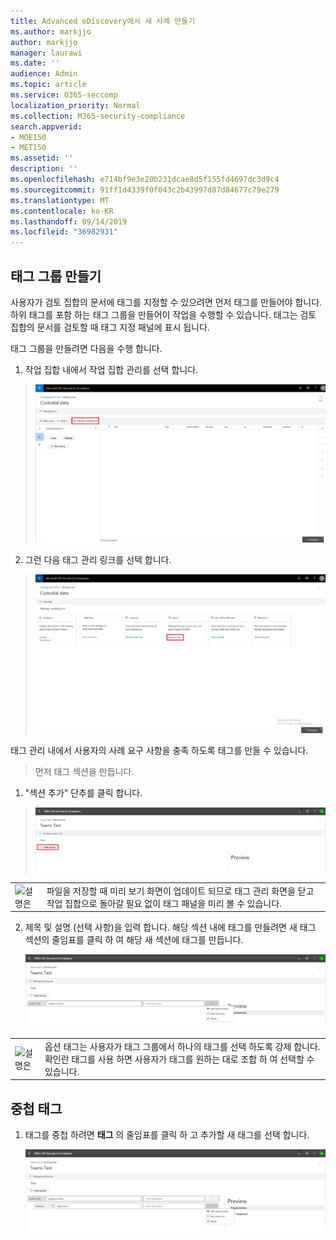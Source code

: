 ```yaml
---
title: Advanced eDiscovery에서 새 사례 만들기
ms.author: markjjo
author: markjjo
manager: laurawi
ms.date: ''
audience: Admin
ms.topic: article
ms.service: O365-seccomp
localization_priority: Normal
ms.collection: M365-security-compliance
search.appverid:
- MOE150
- MET150
ms.assetid: ''
description: ''
ms.openlocfilehash: e714bf9e3e20b231dcae8d5f155fd4697dc3d9c4
ms.sourcegitcommit: 91ff1d4339f0f043c2b43997d87d84677c79e279
ms.translationtype: MT
ms.contentlocale: ko-KR
ms.lasthandoff: 09/14/2019
ms.locfileid: "36982931"
---
```

## <a name="create-tag-groups"></a>태그 그룹 만들기

사용자가 검토 집합의 문서에 태그를 지정할 수 있으려면 먼저 태그를 만들어야 합니다. 하위 태그를 포함 하는 태그 그룹을 만들어이 작업을 수행할 수 있습니다. 태그는 검토 집합의 문서를 검토할 때 태그 지정 패널에 표시 됩니다.

태그 그룹을 만들려면 다음을 수행 합니다.

1.  작업 집합 내에서 작업 집합 관리를 선택 합니다.

> ![](../media/ED-managews.png)

2.  그런 다음 태그 관리 링크를 선택 합니다.

> ![](../media/ED-managetags.png)

태그 관리 내에서 사용자의 사례 요구 사항을 충족 하도록 태그를 만들 수 있습니다.

> 먼저 태그 섹션을 만듭니다.

1.  "섹션 추가" 단추를 클릭 합니다.

> ![자동으로 생성 되는 스크린샷 설명을 포함 하는 그림](../media/ED-addtagsection.png)

|                                                                                                                             |                                                                                                                                                                 |
| --------------------------------------------------------------------------------------------------------------------------- | --------------------------------------------------------------------------------------------------------------------------------------------------------------- |
| ![](../media/ED-tipicon.png)설명은 | 파일을 저장할 때 미리 보기 화면이 업데이트 되므로 태그 관리 화면을 닫고 작업 집합으로 돌아갈 필요 없이 태그 패널을 미리 볼 수 있습니다. |

2.  제목 및 설명 (선택 사항)을 입력 합니다. 해당 섹션 내에 태그를 만들려면 새 태그 섹션의 줄임표를 클릭 하 여 해당 새 섹션에 태그를 만듭니다.
    
    ![자동으로 생성 되는 휴대폰 설명 스크린샷](../media/ED-createtag.png)

|                                                                                                                             |                                                                                                                                         |
| --------------------------------------------------------------------------------------------------------------------------- | --------------------------------------------------------------------------------------------------------------------------------------- |
| ![](../media/ED-tipicon.png)설명은 | 옵션 태그는 사용자가 태그 그룹에서 하나의 태그를 선택 하도록 강제 합니다. 확인란 태그를 사용 하면 사용자가 태그를 원하는 대로 조합 하 여 선택할 수 있습니다. |

## <a name="nested-tags"></a>중첩 태그

1.  태그를 중첩 하려면 **태그** 의 줄임표를 클릭 하 고 추가할 새 태그를 선택 합니다.
    
    ![](../media/ED-tagnesting.png)

